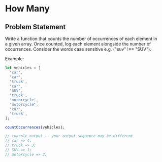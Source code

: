 # How Many

## Problem Statement

Write a function that counts the number of occurrences of each element in a given array. Once counted, log each element alongside the number of occurrences. Consider the words case sensitive e.g. ("suv" !== "SUV").

Example:

```js
let vehicles = [
  'car',
  'car',
  'truck',
  'car',
  'SUV',
  'truck',
  'motorcycle',
  'motorcycle',
  'car',
  'truck',
];

countOccurrences(vehicles);

// console output -- your output sequence may be different
// car => 4;
// truck => 3;
// SUV => 1;
// motorcycle => 2;
```
